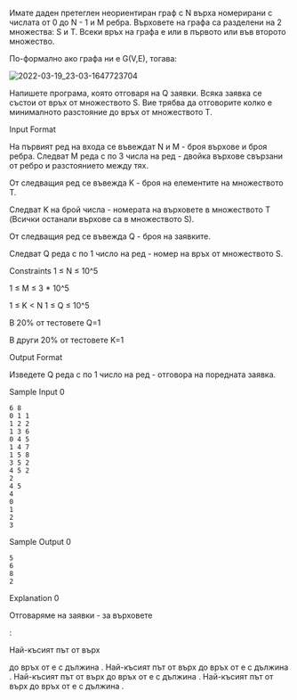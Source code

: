 Имате даден претеглен неориентиран граф с N върха номерирани с числата от 0 до N - 1 и M ребра. Върховете на графа са разделени на 2 множества: S и T. Всеки връх на графа е или в първото или във второто множество.

По-формално ако графа ни е G(V,E), тогава:

![2022-03-19_23-03-1647723704](https://user-images.githubusercontent.com/43996329/159138285-b8156254-ea6a-43a9-b7a8-b196ba7cedc8.jpg)


Напишете програма, която отговаря на Q заявки. Всяка заявка се състои от връх от множеството S. Вие трябва да отговорите колко е минималното разстояние до връх от множеството T.

Input Format

На първият ред на входа се въвеждат N и M - броя върхове и броя ребра.
Следват M реда с по 3 числа на ред - двойка върхове свързани от ребро и разстоянието между тях.

От следващия ред се въвежда K - броя на елементите на множеството T.

Следват K на брой числа - номерата на върховете в множеството T (Всички останали върхове са в множеството S).

От следващия ред се въвежда Q - броя на заявките.

Следват Q реда с пo 1 число на ред - номер на връх от множеството S.

Constraints
1 ≤ N ≤ 10^5

1 ≤ M ≤ 3 * 10^5

1 ≤ K < N
1 ≤ Q ≤ 10^5

В 20% от тестовете Q=1

В други 20% от тестовете K=1

Output Format

Изведете Q реда с по 1 число на ред - отговора на поредната заявка.

Sample Input 0

    6 8
    0 1 1
    1 2 2
    1 3 6
    0 4 5
    1 4 7
    1 5 8
    3 5 2
    4 5 2
    2
    4 5
    4
    0
    1
    2
    3

Sample Output 0

    5
    6
    8
    2

Explanation 0

Отговаряме на заявки - за върховете

:

Най-късият път от върх 

до връх от е с дължина
.
Най-късият път от върх
до връх от е с дължина
.
Най-късият път от върх
до връх от е с дължина
.
Най-късият път от върх
до връх от е с дължина .
